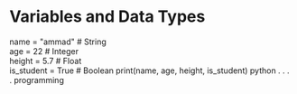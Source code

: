 # Variables and Data Types
name = "ammad"   # String
<br>
age = 22        # Integer
<br>
height = 5.7    # Float
<br>
is_student = True  # Boolean
print(name, age, height, is_student)
python
.
.
.
.
programming
